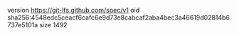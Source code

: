 version https://git-lfs.github.com/spec/v1
oid sha256:4548edc5ceacf6cafc6e9d73e8cabcaf2aba4bec3a46619d02814b6737e5101a
size 1492
